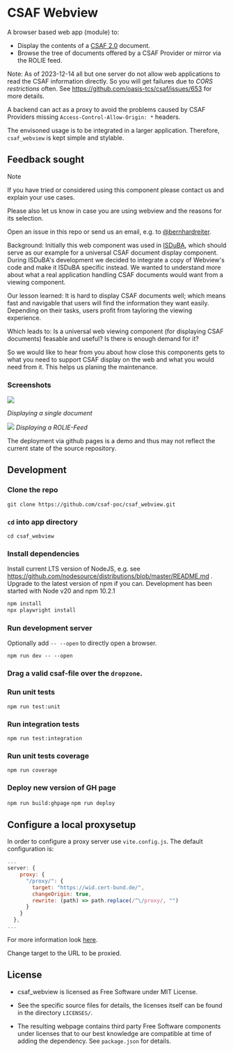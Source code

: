 <!--
 This file is Free Software under the Apache-2.0 License
 without warranty, see README.md and LICENSES/Apache-2.0.txt for details.

 SPDX-License-Identifier: Apache-2.0

 SPDX-FileCopyrightText: 2023 German Federal Office for Information Security (BSI) <https://www.bsi.bund.de>
 Software-Engineering: 2023 Intevation GmbH <https://intevation.de>
-->

# CSAF Webview

A browser based web app (module) to:

- Display the contents of a
  [CSAF 2.0](https://docs.oasis-open.org/csaf/csaf/v2.0/csaf-v2.0.html)
  document.
- Browse the tree of documents offered by a CSAF Provider or mirror
  via the ROLIE feed.

Note: As of 2023-12-14 all but one server do not allow web applications
 to read the CSAF information directly. So you will get failures
 due to _CORS restrictions_ often.
 See https://github.com/oasis-tcs/csaf/issues/653 for more details.

A backend can act as a proxy to avoid the problems caused by
CSAF Providers missing `Access-Control-Allow-Origin: *` headers.

The envisoned usage is to be integrated in a larger application.
Therefore, `csaf_webview` is kept simple and stylable.

## Feedback sought

> [!NOTE]
> If you have tried or considered using this component
> please contact us and explain your use cases.
>
> Please also let us know in case you are using webview and the reasons for its selection.
>
> Open an issue in this repo or send us an email, e.g. to
> [@bernhardreiter](https://github.com/bernhardreiter).

Background: Initially this web component was used
in [ISDuBA](https://github.com/ISDuBA/ISDuBA), which should serve
as our example for a universal CSAF document display component.
During ISDuBA's development we decided to integrate a copy
of Webview's code and make it ISDuBA specific instead.
We wanted to understand more about
what a real application handling CSAF documents would want
from a viewing component.

Our lesson learned: It is hard to display CSAF documents well;
which means fast and navigable that users will find the information
they want easily. Depending on their tasks, users profit from
tayloring the viewing experience.

Which leads to:
Is a universal web viewing component (for displaying CSAF documents)
feasable and useful? Is there is enough demand for it?

So we would like to hear from you about how close this components gets to what
you need to support CSAF display on the web and what you would need
from it. This helps us planing the maintenance.


### Screenshots

![](docs/app_single.png)

*Displaying a single document*

![](docs/app_feed.png)
*Displaying a ROLIE-Feed*

The deployment via github pages is a demo
and thus may not reflect the current state of the source repository.

## Development

### Clone the repo

`git clone https://github.com/csaf-poc/csaf_webview.git`

### `cd` into app directory

`cd csaf_webview`

### Install dependencies

Install current LTS version of NodeJS, e.g. see
https://github.com/nodesource/distributions/blob/master/README.md .
Upgrade to the latest version of npm if you can.
Development has been started with Node v20 and npm 10.2.1

```sh
npm install
npx playwright install
```

### Run development server
Optionally add `-- --open` to directly open a browser.

`npm run dev -- --open`

### Drag a valid csaf-file over the `dropzone`.

### Run unit tests

`npm run test:unit`

### Run integration tests

`npm run test:integration`

### Run unit tests coverage

`npm run coverage`

### Deploy new version of GH page

`npm run build:ghpage`
`npm run deploy`

## Configure a local proxysetup

In order to configure a proxy server use `vite.config.js`.
The default configuration is:

```javascript
...
server: {
    proxy: {
      "/proxy/": {
        target: "https://wid.cert-bund.de/",
        changeOrigin: true,
        rewrite: (path) => path.replace(/^\/proxy/, "")
      }
    }
  },
...
```
For more information look [here](https://vitejs.dev/config/server-options.html#server-proxy).

Change target to the URL to be proxied.

## License

- csaf_webview is licensed as Free Software under MIT License.

- See the specific source files
  for details, the licenses itself can be found in the directory `LICENSES/`.

- The resulting webpage contains third party Free Software components under
  licenses that to our best knowledge are compatible at time of adding
  the dependency. See `package.json` for details.
